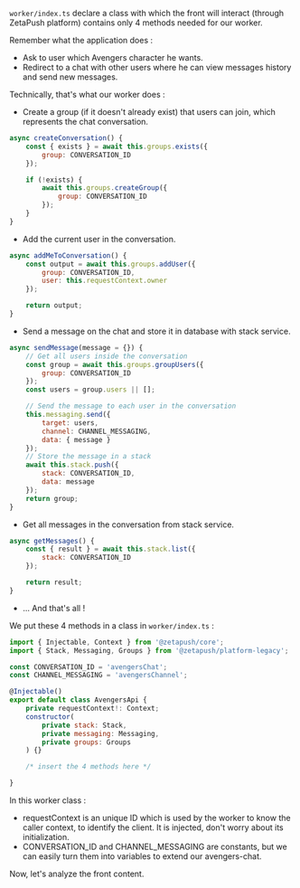 `worker/index.ts` declare a class with which the front will interact (through ZetaPush platform) contains only 4 methods needed for our worker.

Remember what the application does :

- Ask to user which Avengers character he wants.
- Redirect to a chat with other users where he can view messages history and send new messages.

Technically, that's what our worker does :

- Create a group (if it doesn't already exist) that users can join, which represents the chat conversation.

```javascript
async createConversation() {
    const { exists } = await this.groups.exists({
        group: CONVERSATION_ID
    });

    if (!exists) {
        await this.groups.createGroup({
            group: CONVERSATION_ID
        });
    }
}
```

- Add the current user in the conversation.

```javascript
async addMeToConversation() {
    const output = await this.groups.addUser({
        group: CONVERSATION_ID,
        user: this.requestContext.owner
    });

    return output;
}
```

- Send a message on the chat and store it in database with stack service.

```javascript
async sendMessage(message = {}) {
    // Get all users inside the conversation
    const group = await this.groups.groupUsers({
        group: CONVERSATION_ID
    });
    const users = group.users || [];

    // Send the message to each user in the conversation
    this.messaging.send({
        target: users,
        channel: CHANNEL_MESSAGING,
        data: { message }
    });
    // Store the message in a stack
    await this.stack.push({
        stack: CONVERSATION_ID,
        data: message
    });
    return group;
}
```

- Get all messages in the conversation from stack service.

```javascript
async getMessages() {
    const { result } = await this.stack.list({
        stack: CONVERSATION_ID
    });

    return result;
}
```

- ... And that's all !

We put these 4 methods in a class in `worker/index.ts` :

```javascript
import { Injectable, Context } from '@zetapush/core';
import { Stack, Messaging, Groups } from '@zetapush/platform-legacy';

const CONVERSATION_ID = 'avengersChat';
const CHANNEL_MESSAGING = 'avengersChannel';

@Injectable()
export default class AvengersApi {
    private requestContext!: Context;
    constructor(
        private stack: Stack,
        private messaging: Messaging,
        private groups: Groups
    ) {}

    /* insert the 4 methods here */

}
```

In this worker class :

- requestContext is an unique ID which is used by the worker to know the caller context, to identify the client. It is injected, don't worry about its initialization.
- CONVERSATION_ID and CHANNEL_MESSAGING are constants, but we can easily turn them into variables to extend our avengers-chat.

Now, let's analyze the front content.
